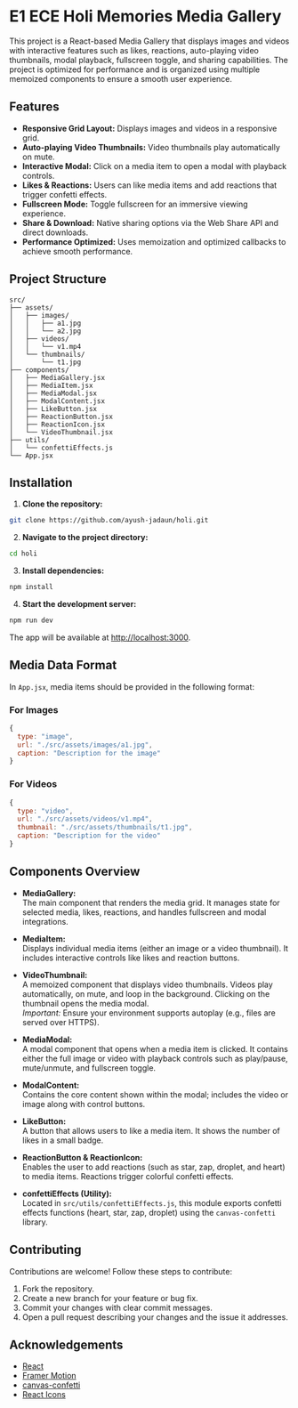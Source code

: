 # E1 ECE Holi Memories Media Gallery

This project is a React-based Media Gallery that displays images and videos with interactive features such as likes, reactions, auto-playing video thumbnails, modal playback, fullscreen toggle, and sharing capabilities. The project is optimized for performance and is organized using multiple memoized components to ensure a smooth user experience.

## Features

- **Responsive Grid Layout:** Displays images and videos in a responsive grid.
- **Auto-playing Video Thumbnails:** Video thumbnails play automatically on mute.
- **Interactive Modal:** Click on a media item to open a modal with playback controls.
- **Likes & Reactions:** Users can like media items and add reactions that trigger confetti effects.
- **Fullscreen Mode:** Toggle fullscreen for an immersive viewing experience.
- **Share & Download:** Native sharing options via the Web Share API and direct downloads.
- **Performance Optimized:** Uses memoization and optimized callbacks to achieve smooth performance.

## Project Structure

```
src/
├── assets/
│   ├── images/
│   │   ├── a1.jpg
│   │   └── a2.jpg
│   ├── videos/
│   │   └── v1.mp4
│   └── thumbnails/
│       └── t1.jpg
├── components/
│   ├── MediaGallery.jsx
│   ├── MediaItem.jsx
│   ├── MediaModal.jsx
│   ├── ModalContent.jsx
│   ├── LikeButton.jsx
│   ├── ReactionButton.jsx
│   ├── ReactionIcon.jsx
│   └── VideoThumbnail.jsx
├── utils/
│   └── confettiEffects.js
└── App.jsx
```

## Installation

1. **Clone the repository:**

```bash
git clone https://github.com/ayush-jadaun/holi.git
```

2. **Navigate to the project directory:**

```bash
cd holi
```

3. **Install dependencies:**

```bash
npm install
```

4. **Start the development server:**

```bash
npm run dev
```

The app will be available at [http://localhost:3000](http://localhost:3000).

## Media Data Format

In `App.jsx`, media items should be provided in the following format:

### For Images
```javascript
{
  type: "image",
  url: "./src/assets/images/a1.jpg",
  caption: "Description for the image"
}
```

### For Videos
```javascript
{
  type: "video",
  url: "./src/assets/videos/v1.mp4",
  thumbnail: "./src/assets/thumbnails/t1.jpg",
  caption: "Description for the video"
}
```

## Components Overview

- **MediaGallery:**  
  The main component that renders the media grid. It manages state for selected media, likes, reactions, and handles fullscreen and modal integrations.

- **MediaItem:**  
  Displays individual media items (either an image or a video thumbnail). It includes interactive controls like likes and reaction buttons.

- **VideoThumbnail:**  
  A memoized component that displays video thumbnails. Videos play automatically, on mute, and loop in the background. Clicking on the thumbnail opens the media modal.  
  *Important:* Ensure your environment supports autoplay (e.g., files are served over HTTPS).

- **MediaModal:**  
  A modal component that opens when a media item is clicked. It contains either the full image or video with playback controls such as play/pause, mute/unmute, and fullscreen toggle.

- **ModalContent:**  
  Contains the core content shown within the modal; includes the video or image along with control buttons.

- **LikeButton:**  
  A button that allows users to like a media item. It shows the number of likes in a small badge.

- **ReactionButton & ReactionIcon:**  
  Enables the user to add reactions (such as star, zap, droplet, and heart) to media items. Reactions trigger colorful confetti effects.

- **confettiEffects (Utility):**  
  Located in `src/utils/confettiEffects.js`, this module exports confetti effects functions (heart, star, zap, droplet) using the `canvas-confetti` library.

## Contributing

Contributions are welcome! Follow these steps to contribute:

1. Fork the repository.
2. Create a new branch for your feature or bug fix.
3. Commit your changes with clear commit messages.
4. Open a pull request describing your changes and the issue it addresses.

## Acknowledgements

- [React](https://reactjs.org/)
- [Framer Motion](https://www.framer.com/motion/)
- [canvas-confetti](https://github.com/catdad/canvas-confetti)
- [React Icons](https://react-icons.github.io/react-icons/)
